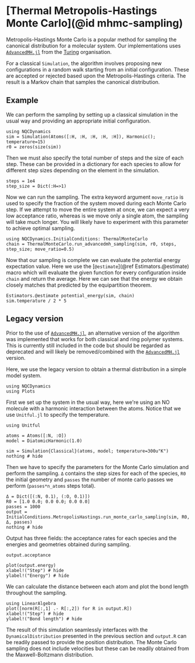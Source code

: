# [Thermal Metropolis-Hastings Monte Carlo](@id mhmc-sampling)

Metropolis-Hastings Monte Carlo is a popular method for sampling the canonical
distribution for a molecular system.
Our implementations uses [`AdvancedMH.jl`](https://github.com/TuringLang/AdvancedMH.jl)
from the [Turing](https://turing.ml/stable/) organisation.

For a classical `Simulation`, the algorithm involves proposing new configurations in a
random walk starting from an initial configuration.
These are accepted or rejected based upon the Metropolis-Hastings criteria.
The result is a Markov chain that samples the canonical distribution.

## Example

We can perform the sampling by setting up a classical simulation in the usual way and
providing an appropriate initial configuration.

```@example mh
using NQCDynamics
sim = Simulation(Atoms([:H, :H, :H, :H, :H]), Harmonic(); temperature=15)
r0 = zeros(size(sim))
```

Then we must also specify the total number of steps and the size of each step.
These can be provided in a dictionary for each species to allow for different step
sizes depending on the element in the simulation.
```@example mh
steps = 1e4
step_size = Dict(:H=>1)
```

Now we can run the sampling. The extra keyword argument `move_ratio` is used to specify
the fraction of the system moved during each Monte Carlo step.
If we attempt to move the entire system at once, we can expect a very low acceptance ratio,
whereas is we move only a single atom, the sampling will take much longer.
You will likely have to experiment with this parameter to achieve optimal sampling.
```@example mh
using NQCDynamics.InitialConditions: ThermalMonteCarlo
chain = ThermalMonteCarlo.run_advancedmh_sampling(sim, r0, steps, step_size; move_ratio=0.5)
```

Now that our sampling is complete we can evaluate the potential energy expectation value.
Here we use the [`@estimate`](@ref Estimators.@estimate) macro which will evaluate the
given function for every configuration inside `chain` and return the average.
Here we can see that the energy we obtain closely matches that predicted by the
equipartition theorem.
```@repl mh
Estimators.@estimate potential_energy(sim, chain)
sim.temperature / 2 * 5
```

## Legacy version

Prior to the use of [`AdvancedMH.jl`](https://github.com/TuringLang/AdvancedMH.jl),
an alternative version of the algorithm was implemented that works for both classical
and ring polymer systems.
This is currently still included in the code but should be regarded as deprecated and
will likely be removed/combined with the [`AdvancedMH.jl`](https://github.com/TuringLang/AdvancedMH.jl)
version.

Here, we use the legacy version to obtain a thermal distribution in a simple
model system.

```@setup monte
using NQCDynamics
using Plots
```
First we set up the system in the usual way, here we're using an NO molecule with
a harmonic interaction between the atoms.
Notice that we use `Unitful.jl` to specify the temperature.
```@example monte
using Unitful

atoms = Atoms([:N, :O])
model = DiatomicHarmonic(1.0)

sim = Simulation{Classical}(atoms, model; temperature=300u"K")
nothing # hide
```

Then we have to specify the parameters for the Monte Carlo simulation and perform the sampling.
`Δ` contains the step sizes for each of the species, `R0` the initial geometry and `passes` the
number of monte carlo passes we perform (`passes*n_atoms` steps total).
```@example monte
Δ = Dict([(:N, 0.1), (:O, 0.1)])
R0 = [1.0 0.0; 0.0 0.0; 0.0 0.0]
passes = 1000
output = InitialConditions.MetropolisHastings.run_monte_carlo_sampling(sim, R0, Δ, passes)
nothing # hide
```

Output has three fields: the acceptance rates for each species and the energies and geometries
obtained during sampling.
```@repl monte
output.acceptance
```
```@example monte
plot(output.energy)
xlabel!("Step") # hide
ylabel!("Energy") # hide
```

We can calculate the distance between each atom and plot the bond length throughout the sampling.
```@example monte
using LinearAlgebra
plot([norm(R[:,1] .- R[:,2]) for R in output.R])
xlabel!("Step") # hide
ylabel!("Bond length") # hide
```

The result of this simulation seamlessly interfaces with the `DynamicalDistribution`
presented in the previous section and `output.R` can be readily passed to provide
the position distribution.
The Monte Carlo sampling does not include velocities but these can be readily
obtained from the Maxwell-Boltzmann distribution.
